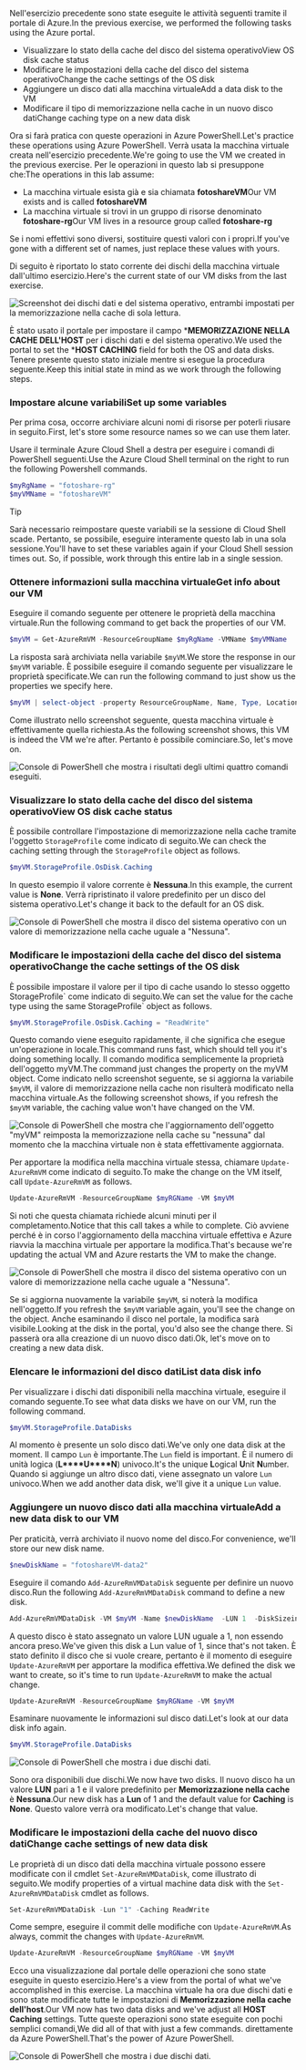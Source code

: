 
<span data-ttu-id="fe6e9-101">Nell'esercizio precedente sono state eseguite le attività seguenti tramite il portale di Azure.</span><span class="sxs-lookup"><span data-stu-id="fe6e9-101">In the previous exercise, we performed the following tasks using the Azure portal.</span></span>

- <span data-ttu-id="fe6e9-102">Visualizzare lo stato della cache del disco del sistema operativo</span><span class="sxs-lookup"><span data-stu-id="fe6e9-102">View OS disk cache status</span></span>
- <span data-ttu-id="fe6e9-103">Modificare le impostazioni della cache del disco del sistema operativo</span><span class="sxs-lookup"><span data-stu-id="fe6e9-103">Change the cache settings of the OS disk</span></span>
- <span data-ttu-id="fe6e9-104">Aggiungere un disco dati alla macchina virtuale</span><span class="sxs-lookup"><span data-stu-id="fe6e9-104">Add a data disk to the VM</span></span>
- <span data-ttu-id="fe6e9-105">Modificare il tipo di memorizzazione nella cache in un nuovo disco dati</span><span class="sxs-lookup"><span data-stu-id="fe6e9-105">Change caching type on a new data disk</span></span>

<span data-ttu-id="fe6e9-106">Ora si farà pratica con queste operazioni in Azure PowerShell.</span><span class="sxs-lookup"><span data-stu-id="fe6e9-106">Let's practice these operations using Azure PowerShell.</span></span> <span data-ttu-id="fe6e9-107">Verrà usata la macchina virtuale creata nell'esercizio precedente.</span><span class="sxs-lookup"><span data-stu-id="fe6e9-107">We're going to use the VM we created in the previous exercise.</span></span> <span data-ttu-id="fe6e9-108">Per le operazioni in questo lab si presuppone che:</span><span class="sxs-lookup"><span data-stu-id="fe6e9-108">The operations in this lab assume:</span></span>

- <span data-ttu-id="fe6e9-109">La macchina virtuale esista già e sia chiamata **fotoshareVM**</span><span class="sxs-lookup"><span data-stu-id="fe6e9-109">Our VM exists and is called **fotoshareVM**</span></span>
- <span data-ttu-id="fe6e9-110">La macchina virtuale si trovi in un gruppo di risorse denominato **fotoshare-rg**</span><span class="sxs-lookup"><span data-stu-id="fe6e9-110">Our VM lives in a resource group called **fotoshare-rg**</span></span>

<span data-ttu-id="fe6e9-111">Se i nomi effettivi sono diversi, sostituire questi valori con i propri.</span><span class="sxs-lookup"><span data-stu-id="fe6e9-111">If you've gone with a different set of names, just replace these values with yours.</span></span> 

<span data-ttu-id="fe6e9-112">Di seguito è riportato lo stato corrente dei dischi della macchina virtuale dall'ultimo esercizio.</span><span class="sxs-lookup"><span data-stu-id="fe6e9-112">Here's the current state of our VM disks from the last exercise.</span></span> 

![Screenshot dei dischi dati e del sistema operativo, entrambi impostati per la memorizzazione nella cache di sola lettura.](../media-draft/disks-final-config-portal.PNG)

<span data-ttu-id="fe6e9-114">È stato usato il portale per impostare il campo \***MEMORIZZAZIONE NELLA CACHE DELL'HOST** per i dischi dati e del sistema operativo.</span><span class="sxs-lookup"><span data-stu-id="fe6e9-114">We used the portal to set the \***HOST CACHING** field for both the OS and data disks.</span></span> <span data-ttu-id="fe6e9-115">Tenere presente questo stato iniziale mentre si esegue la procedura seguente.</span><span class="sxs-lookup"><span data-stu-id="fe6e9-115">Keep this initial state in mind as we work through the following steps.</span></span> 

### <a name="set-up-some-variables"></a><span data-ttu-id="fe6e9-116">Impostare alcune variabili</span><span class="sxs-lookup"><span data-stu-id="fe6e9-116">Set up some variables</span></span>
<span data-ttu-id="fe6e9-117">Per prima cosa, occorre archiviare alcuni nomi di risorse per poterli riusare in seguito.</span><span class="sxs-lookup"><span data-stu-id="fe6e9-117">First, let's  store some resource names so we can use them later.</span></span>

<span data-ttu-id="fe6e9-118">Usare il terminale Azure Cloud Shell a destra per eseguire i comandi di PowerShell seguenti.</span><span class="sxs-lookup"><span data-stu-id="fe6e9-118">Use the Azure Cloud Shell terminal on the right to run the following Powershell commands.</span></span> 

```powershell
$myRgName = "fotoshare-rg"
$myVMName = "fotoshareVM"
```

> [!TIP]
> <span data-ttu-id="fe6e9-119">Sarà necessario reimpostare queste variabili se la sessione di Cloud Shell scade. Pertanto, se possibile, eseguire interamente questo lab in una sola sessione.</span><span class="sxs-lookup"><span data-stu-id="fe6e9-119">You'll have to set these variables again if your Cloud Shell session times out. So, if possible, work through this entire lab in a single session.</span></span> 

### <a name="get-info-about-our-vm"></a><span data-ttu-id="fe6e9-120">Ottenere informazioni sulla macchina virtuale</span><span class="sxs-lookup"><span data-stu-id="fe6e9-120">Get info about our VM</span></span>

<span data-ttu-id="fe6e9-121">Eseguire il comando seguente per ottenere le proprietà della macchina virtuale.</span><span class="sxs-lookup"><span data-stu-id="fe6e9-121">Run the following command to get back the properties of our VM.</span></span>
 
```powershell
$myVM = Get-AzureRmVM -ResourceGroupName $myRgName -VMName $myVMName
```
<span data-ttu-id="fe6e9-122">La risposta sarà archiviata nella variabile `$myVM`.</span><span class="sxs-lookup"><span data-stu-id="fe6e9-122">We store the response in our `$myVM` variable.</span></span> <span data-ttu-id="fe6e9-123">È possibile eseguire il comando seguente per visualizzare le proprietà specificate.</span><span class="sxs-lookup"><span data-stu-id="fe6e9-123">We can run the following command to just show us the properties we specify here.</span></span>

```powershell
$myVM | select-object -property ResourceGroupName, Name, Type, Location
```

<span data-ttu-id="fe6e9-124">Come illustrato nello screenshot seguente, questa macchina virtuale è effettivamente quella richiesta.</span><span class="sxs-lookup"><span data-stu-id="fe6e9-124">As the following screenshot shows, this VM is indeed the VM we're after.</span></span> <span data-ttu-id="fe6e9-125">Pertanto è possibile cominciare.</span><span class="sxs-lookup"><span data-stu-id="fe6e9-125">So, let's move on.</span></span> 

![Console di PowerShell che mostra i risultati degli ultimi quattro comandi eseguiti.](../media-draft/ps-commands-1.PNG)

### <a name="view-os-disk-cache-status"></a><span data-ttu-id="fe6e9-127">Visualizzare lo stato della cache del disco del sistema operativo</span><span class="sxs-lookup"><span data-stu-id="fe6e9-127">View OS disk cache status</span></span>

<span data-ttu-id="fe6e9-128">È possibile controllare l'impostazione di memorizzazione nella cache tramite l'oggetto `StorageProfile` come indicato di seguito.</span><span class="sxs-lookup"><span data-stu-id="fe6e9-128">We can check the caching  setting through  the `StorageProfile` object as follows.</span></span>

```powershell
$myVM.StorageProfile.OsDisk.Caching
```
<span data-ttu-id="fe6e9-129">In questo esempio il valore corrente è **Nessuna**.</span><span class="sxs-lookup"><span data-stu-id="fe6e9-129">In this example, the current value is **None**.</span></span> <span data-ttu-id="fe6e9-130">Verrà ripristinato il valore predefinito per un disco del sistema operativo.</span><span class="sxs-lookup"><span data-stu-id="fe6e9-130">Let's change it back to the default for an OS disk.</span></span>

![Console di PowerShell che mostra il disco del sistema operativo con un valore di memorizzazione nella cache uguale a "Nessuna".](../media-draft/ps-oscaching-none.PNG)

### <a name="change-the-cache-settings-of-the-os-disk"></a><span data-ttu-id="fe6e9-132">Modificare le impostazioni della cache del disco del sistema operativo</span><span class="sxs-lookup"><span data-stu-id="fe6e9-132">Change the cache settings of the OS disk</span></span>

<span data-ttu-id="fe6e9-133">È possibile impostare il valore per il tipo di cache usando lo stesso oggetto StorageProfile\` come indicato di seguito.</span><span class="sxs-lookup"><span data-stu-id="fe6e9-133">We can set the value for the cache type using the same StorageProfile\` object as follows.</span></span>
 
```powershell
$myVM.StorageProfile.OsDisk.Caching = "ReadWrite"
```

<span data-ttu-id="fe6e9-134">Questo comando viene eseguito rapidamente, il che significa che esegue un'operazione in locale.</span><span class="sxs-lookup"><span data-stu-id="fe6e9-134">This command runs fast, which should tell you it's doing something locally.</span></span> <span data-ttu-id="fe6e9-135">Il comando modifica semplicemente la proprietà dell'oggetto myVM.</span><span class="sxs-lookup"><span data-stu-id="fe6e9-135">The command just changes the property on the myVM object.</span></span> <span data-ttu-id="fe6e9-136">Come indicato nello screenshot seguente, se si aggiorna la variabile `$myVM`, il valore di memorizzazione nella cache non risulterà modificato nella macchina virtuale.</span><span class="sxs-lookup"><span data-stu-id="fe6e9-136">As the following screenshot shows, if you refresh the `$myVM` variable,  the caching value won't have changed on the VM.</span></span>

![Console di PowerShell che mostra che l'aggiornamento dell'oggetto "myVM" reimposta la memorizzazione nella cache su "nessuna" dal momento che la macchina virtuale non è stata effettivamente aggiornata.](../media-draft/ps-commands-2.PNG)

<span data-ttu-id="fe6e9-138">Per apportare la modifica nella macchina virtuale stessa, chiamare `Update-AzureRmVM` come indicato di seguito.</span><span class="sxs-lookup"><span data-stu-id="fe6e9-138">To  make the change on the VM itself, call `Update-AzureRmVM` as follows.</span></span>

```powershell
Update-AzureRmVM -ResourceGroupName $myRGName -VM $myVM
```

<span data-ttu-id="fe6e9-139">Si noti che questa chiamata richiede alcuni minuti per il completamento.</span><span class="sxs-lookup"><span data-stu-id="fe6e9-139">Notice that this call takes a while to complete.</span></span> <span data-ttu-id="fe6e9-140">Ciò avviene perché è in corso l'aggiornamento della macchina virtuale effettiva e Azure riavvia la macchina virtuale per apportare la modifica.</span><span class="sxs-lookup"><span data-stu-id="fe6e9-140">That's because we're updating the actual VM and Azure restarts the VM  to make the change.</span></span>

![Console di PowerShell che mostra il disco del sistema operativo con un valore di memorizzazione nella cache uguale a "Nessuna".](../media-draft/ps-oscaching-rw.PNG)

<span data-ttu-id="fe6e9-142">Se si aggiorna nuovamente la variabile `$myVM`, si noterà la modifica nell'oggetto.</span><span class="sxs-lookup"><span data-stu-id="fe6e9-142">If you refresh the `$myVM` variable again, you'll see the change on the object.</span></span> <span data-ttu-id="fe6e9-143">Anche esaminando il disco nel portale, la modifica sarà visibile.</span><span class="sxs-lookup"><span data-stu-id="fe6e9-143">Looking at the disk in the portal, you'd also see the change there.</span></span> <span data-ttu-id="fe6e9-144">Si passerà ora alla creazione di un nuovo disco dati.</span><span class="sxs-lookup"><span data-stu-id="fe6e9-144">Ok, let's move on to creating a new data disk.</span></span>  

### <a name="list-data-disk-info"></a><span data-ttu-id="fe6e9-145">Elencare le informazioni del disco dati</span><span class="sxs-lookup"><span data-stu-id="fe6e9-145">List data disk info</span></span>

<span data-ttu-id="fe6e9-146">Per visualizzare i dischi dati disponibili nella macchina virtuale, eseguire il comando seguente.</span><span class="sxs-lookup"><span data-stu-id="fe6e9-146">To see what data disks we have on our VM, run the following command.</span></span> 

```powershell
$myVM.StorageProfile.DataDisks
```

<span data-ttu-id="fe6e9-147">Al momento è presente un solo disco dati.</span><span class="sxs-lookup"><span data-stu-id="fe6e9-147">We've only one data disk at the moment.</span></span> <span data-ttu-id="fe6e9-148">Il campo `Lun` è importante.</span><span class="sxs-lookup"><span data-stu-id="fe6e9-148">The `Lun` field is important.</span></span> <span data-ttu-id="fe6e9-149">È il numero di unità logica (**L\*\*\*\*U\*\*\*\*N**) univoco.</span><span class="sxs-lookup"><span data-stu-id="fe6e9-149">It's the unique **L**ogical **U**nit **N**umber.</span></span> <span data-ttu-id="fe6e9-150">Quando si aggiunge un altro disco dati, viene assegnato un valore `Lun` univoco.</span><span class="sxs-lookup"><span data-stu-id="fe6e9-150">When we add another data disk, we'll give it a unique `Lun` value.</span></span> 

### <a name="add-a-new-data-disk-to-our-vm"></a><span data-ttu-id="fe6e9-151">Aggiungere un nuovo disco dati alla macchina virtuale</span><span class="sxs-lookup"><span data-stu-id="fe6e9-151">Add a new data disk to our VM</span></span> 

<span data-ttu-id="fe6e9-152">Per praticità, verrà archiviato il nuovo nome del disco.</span><span class="sxs-lookup"><span data-stu-id="fe6e9-152">For convenience, we'll store our new disk name.</span></span>

```powershell
$newDiskName = "fotoshareVM-data2"
```

<span data-ttu-id="fe6e9-153">Eseguire il comando `Add-AzureRmVMDataDisk` seguente per definire un nuovo disco.</span><span class="sxs-lookup"><span data-stu-id="fe6e9-153">Run the following `Add-AzureRmVMDataDisk` command to define a new disk.</span></span> 

```powershell
Add-AzureRmVMDataDisk -VM $myVM -Name $newDiskName  -LUN 1  -DiskSizeinGB 1 -CreateOption Empty
```

<span data-ttu-id="fe6e9-154">A questo disco è stato assegnato un valore LUN uguale a 1, non essendo ancora preso.</span><span class="sxs-lookup"><span data-stu-id="fe6e9-154">We've given this disk a Lun value of 1, since that's not taken.</span></span> <span data-ttu-id="fe6e9-155">È stato definito il disco che si vuole creare, pertanto è il momento di eseguire `Update-AzureRmVM` per apportare la modifica effettiva.</span><span class="sxs-lookup"><span data-stu-id="fe6e9-155">We defined the disk we want to create, so it's time to run `Update-AzureRmVM` to make the actual change.</span></span> 

```powershell
Update-AzureRmVM -ResourceGroupName $myRGName -VM $myVM
```

<span data-ttu-id="fe6e9-156">Esaminare nuovamente le informazioni sul disco dati.</span><span class="sxs-lookup"><span data-stu-id="fe6e9-156">Let's look at our data disk info again.</span></span>

```powershell
$myVM.StorageProfile.DataDisks
```

![Console di PowerShell che mostra i due dischi dati.](../media-draft/2-data-disks-part1.png)

<span data-ttu-id="fe6e9-158">Sono ora disponibili due dischi.</span><span class="sxs-lookup"><span data-stu-id="fe6e9-158">We now have two disks.</span></span> <span data-ttu-id="fe6e9-159">Il nuovo disco ha un valore **LUN** pari a 1 e il valore predefinito per **Memorizzazione nella cache** è **Nessuna**.</span><span class="sxs-lookup"><span data-stu-id="fe6e9-159">Our new disk has a **Lun** of 1 and the default value for **Caching** is **None**.</span></span> <span data-ttu-id="fe6e9-160">Questo valore verrà ora modificato.</span><span class="sxs-lookup"><span data-stu-id="fe6e9-160">Let's change that value.</span></span>

### <a name="change-cache-settings-of-new-data-disk"></a><span data-ttu-id="fe6e9-161">Modificare le impostazioni della cache del nuovo disco dati</span><span class="sxs-lookup"><span data-stu-id="fe6e9-161">Change cache settings of new data disk</span></span>

<span data-ttu-id="fe6e9-162">Le proprietà di un disco dati della macchina virtuale possono essere modificate con il cmdlet `Set-AzureRmVMDataDisk`, come illustrato di seguito.</span><span class="sxs-lookup"><span data-stu-id="fe6e9-162">We modify properties of a virtual machine data disk with the `Set-AzureRmVMDataDisk` cmdlet as follows.</span></span>

```powershell
Set-AzureRmVMDataDisk -Lun "1" -Caching ReadWrite
```

<span data-ttu-id="fe6e9-163">Come sempre, eseguire il commit delle modifiche con `Update-AzureRmVM`.</span><span class="sxs-lookup"><span data-stu-id="fe6e9-163">As always, commit the changes with `Update-AzureRmVM`.</span></span>

```powershell
Update-AzureRmVM -ResourceGroupName $myRGName -VM $myVM
```

<span data-ttu-id="fe6e9-164">Ecco una visualizzazione dal portale delle operazioni che sono state eseguite in questo esercizio.</span><span class="sxs-lookup"><span data-stu-id="fe6e9-164">Here's a view from the portal of what we've accomplished in this exercise.</span></span> <span data-ttu-id="fe6e9-165">La macchina virtuale ha ora due dischi dati e sono state modificate tutte le impostazioni di **Memorizzazione nella cache dell'host**.</span><span class="sxs-lookup"><span data-stu-id="fe6e9-165">Our VM now has two data disks and we've adjust all **HOST Caching** settings.</span></span> <span data-ttu-id="fe6e9-166">Tutte queste operazioni sono state eseguite con pochi semplici comandi,</span><span class="sxs-lookup"><span data-stu-id="fe6e9-166">We did all of that with just a few commands.</span></span> <span data-ttu-id="fe6e9-167">direttamente da Azure PowerShell.</span><span class="sxs-lookup"><span data-stu-id="fe6e9-167">That's the power of Azure PowerShell.</span></span>

![Console di PowerShell che mostra i due dischi dati.](../media-draft/disks-final-config-portal2.png)
